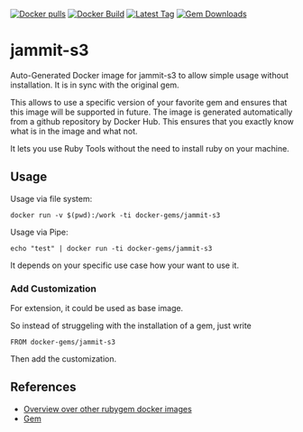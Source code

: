 [![Docker pulls](https://img.shields.io/docker/pulls/rubygem/jammit-s3.svg)](https://hub.docker.com/r/rubygem/jammit-s3/)
[![Docker Build](https://img.shields.io/docker/automated/rubygem/jammit-s3.svg)](https://hub.docker.com/r/rubygem/jammit-s3/)
[![Latest Tag](https://img.shields.io/github/tag/docker-rubygem/jammit-s3.svg)](https://hub.docker.com/r/rubygem/jammit-s3/)
[![Gem Downloads](https://img.shields.io/gem/dt/jammit-s3.svg)](https://rubygems.org/gems/jammit-s3/)
# jammit-s3

Auto-Generated Docker image for jammit-s3 to allow simple usage without installation.
It is in sync with the original gem.

This allows to use a specific version of your favorite gem and ensures that this image will be supported in future.
The image is generated automatically from a github repository by Docker Hub.
This ensures that you exactly know what is in the image and what not.

It lets you use Ruby Tools without the need to install ruby on your machine.

## Usage

Usage via file system:

`docker run -v $(pwd):/work -ti docker-gems/jammit-s3`

Usage via Pipe:

`echo "test" | docker run -ti docker-gems/jammit-s3`

It depends on your specific use case how your want to use it.

### Add Customization

For extension, it could be used as base image.

So instead of struggeling with the installation of a gem, just write

`FROM docker-gems/jammit-s3`

Then add the customization.

## References

 - [Overview over other rubygem docker images](https://github.com/thinkbot/docker-rubygem)
 - [Gem](https://rubygems.org/gems/jammit-s3/)
